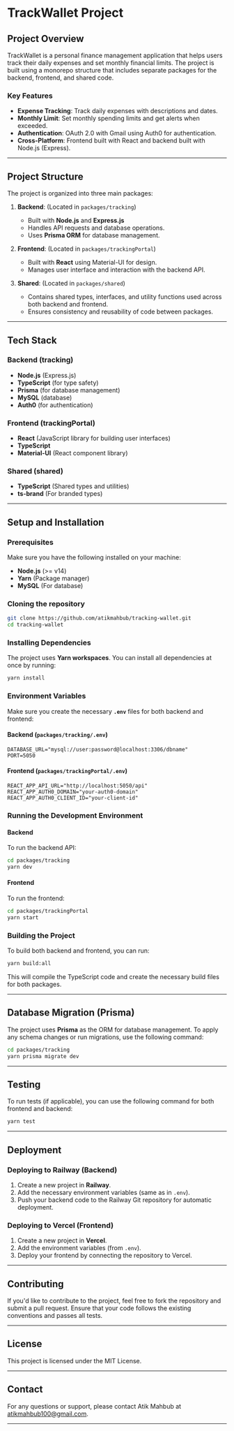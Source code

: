 # TrackWallet Project

## Project Overview

TrackWallet is a personal finance management application that helps users track their daily expenses and set monthly financial limits. The project is built using a monorepo structure that includes separate packages for the backend, frontend, and shared code.

### Key Features

- **Expense Tracking**: Track daily expenses with descriptions and dates.
- **Monthly Limit**: Set monthly spending limits and get alerts when exceeded.
- **Authentication**: OAuth 2.0 with Gmail using Auth0 for authentication.
- **Cross-Platform**: Frontend built with React and backend built with Node.js (Express).

---

## Project Structure

The project is organized into three main packages:

1. **Backend**: (Located in `packages/tracking`)

   - Built with **Node.js** and **Express.js**
   - Handles API requests and database operations.
   - Uses **Prisma ORM** for database management.

2. **Frontend**: (Located in `packages/trackingPortal`)

   - Built with **React** using Material-UI for design.
   - Manages user interface and interaction with the backend API.

3. **Shared**: (Located in `packages/shared`)
   - Contains shared types, interfaces, and utility functions used across both backend and frontend.
   - Ensures consistency and reusability of code between packages.

---

## Tech Stack

### Backend (tracking)

- **Node.js** (Express.js)
- **TypeScript** (for type safety)
- **Prisma** (for database management)
- **MySQL** (database)
- **Auth0** (for authentication)

### Frontend (trackingPortal)

- **React** (JavaScript library for building user interfaces)
- **TypeScript**
- **Material-UI** (React component library)

### Shared (shared)

- **TypeScript** (Shared types and utilities)
- **ts-brand** (For branded types)

---

## Setup and Installation

### Prerequisites

Make sure you have the following installed on your machine:

- **Node.js** (>= v14)
- **Yarn** (Package manager)
- **MySQL** (For database)

### Cloning the repository

```bash
git clone https://github.com/atikmahbub/tracking-wallet.git
cd tracking-wallet
```

### Installing Dependencies

The project uses **Yarn workspaces**. You can install all dependencies at once by running:

```bash
yarn install
```

### Environment Variables

Make sure you create the necessary **`.env`** files for both backend and frontend:

#### Backend (`packages/tracking/.env`)

```plaintext
DATABASE_URL="mysql://user:password@localhost:3306/dbname"
PORT=5050
```

#### Frontend (`packages/trackingPortal/.env`)

```plaintext
REACT_APP_API_URL="http://localhost:5050/api"
REACT_APP_AUTH0_DOMAIN="your-auth0-domain"
REACT_APP_AUTH0_CLIENT_ID="your-client-id"
```

### Running the Development Environment

#### Backend

To run the backend API:

```bash
cd packages/tracking
yarn dev
```

#### Frontend

To run the frontend:

```bash
cd packages/trackingPortal
yarn start
```

### Building the Project

To build both backend and frontend, you can run:

```bash
yarn build:all
```

This will compile the TypeScript code and create the necessary build files for both packages.

---

## Database Migration (Prisma)

The project uses **Prisma** as the ORM for database management. To apply any schema changes or run migrations, use the following command:

```bash
cd packages/tracking
yarn prisma migrate dev
```

---

## Testing

To run tests (if applicable), you can use the following command for both frontend and backend:

```bash
yarn test
```

---

## Deployment

### Deploying to Railway (Backend)

1. Create a new project in **Railway**.
2. Add the necessary environment variables (same as in `.env`).
3. Push your backend code to the Railway Git repository for automatic deployment.

### Deploying to Vercel (Frontend)

1. Create a new project in **Vercel**.
2. Add the environment variables (from `.env`).
3. Deploy your frontend by connecting the repository to Vercel.

---

## Contributing

If you'd like to contribute to the project, feel free to fork the repository and submit a pull request. Ensure that your code follows the existing conventions and passes all tests.

---

## License

This project is licensed under the MIT License.

---

## Contact

For any questions or support, please contact Atik Mahbub at atikmahbub100@gmail.com.

---
